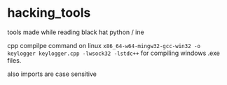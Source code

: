 # hacking_tools
tools made while reading black hat python / ine 

cpp compilpe command on linux
`x86_64-w64-mingw32-gcc-win32 -o keylogger keylogger.cpp -lwsock32 -lstdc++` 
for compiling windows .exe files. 

also imports are case sensitive
